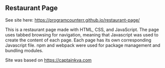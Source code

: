 ## Restaurant Page
See site here: https://programcounterr.github.io/restaurant-page/

This is a restaurant page made with HTML, CSS, and JavaScript.
The page uses tabbed browsing for navigation, meaning that Javascript
was used to create the content of each page. Each page has its own corresponding
Javascript file. npm and webpack were used for package management and bundling modules.

Site was based on https://captainkva.com
